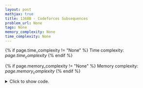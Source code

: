 ```yaml
---
layout: post
mathjax: true
title: 1368B - Codeforces Subsequences
problem_url: None
tags: None
memory_complexity: None
time_complexity: None
---
```




{% if page.time_complexity != "None" %}
Time complexity: ${{ page.time_complexity }}$
{% endif %}

{% if page.memory_complexity != "None" %}
Memory complexity: ${{ page.memory_complexity }}$
{% endif %}

<details>
<summary>
<p style="display:inline">Click to show code.</p>
</summary>
```cpp
{% raw %}
using namespace std;
using vi = vector<int>;
using ll = long long;
using predicate = function<bool(int)>;
ll k;
string cf = "codeforces";
const int n = 10;
bool can_distribute(int x)
{
    vi each(n, 1 + x / n);
    x %= n;
    for (int i = 0; i < n and x > 0; ++i, --x)
        each[i] += 1;
    ll kp = 1;
    for (auto y : each)
        kp *= y;
    return kp >= k;
}
int bsearch(int l, int r, predicate p)
{
    while (l < r)
    {
        int mid = l + (r - l) / 2;
        if (p(mid) == true)
            r = mid;
        else
            l = mid + 1;
    }
    return l;
}
int main(void)
{
    cin >> k;
    int ans = bsearch(0, 40 * 10, can_distribute);
    vi each(n, 1 + ans / n);
    ans %= n;
    for (int i = 0; i < n and ans > 0; ++i, --ans)
        each[i] += 1;
    for (int i = 0; i < n; ++i)
    {
        while (each[i]--)
            cout << cf[i];
    }
    cout << endl;
    return 0;
}

{% endraw %}
```
</details>

